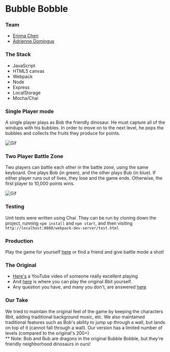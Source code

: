 # Bubble Bobble

### Team

* [Erinna Chen](https://github.com/erinnachen)
* [Adrienne Domingus](https://github.com/adriennedomingus)

### The Stack

* JavaScript
* HTML5 canvas
* Webpack
* Node
* Express
* LocalStorage
* Mocha/Chai

### Single Player mode

A single player plays as Bob the friendly dinosaur. He must capture all of the windups with his bubbles. In order to move on to the next level, he pops the bubbles and collects the fruits they produce for points.

![Gif](http://g.recordit.co/u35EwWHzXw.gif)

### Two Player Battle Zone

Two players can battle each other in the battle zone, using the same keyboard. One plays Bob (in green), and the other plays Bub (in blue). If either player runs out of lives, they lose and the game ends. Otherwise, the first player to 10,000 points wins.

![Gif](http://recordit.co/CAgkMS6US1.gif)

### Testing

Unit tests were written using Chai. They can be run by cloning down the project, running `npm install` and `npm start`, and then visiting `http://localhost:8080/webpack-dev-server/test.html`

### Production

Play the game for yourself [here](http://bubble-bobble-redux.herokuapp.com/) or find a friend and give battle mode a shot!

### The Original
* [Here's](https://www.youtube.com/watch?v=O49OgQ_kogw&t=1m2s) a YouTube video of someone really excellent playing
* And [here](http://www.8bbit.com/play/bubble-bobble/156) is where you can play the original 8bit yourself.
* Any question you have, and many you don't, are answered [here](http://www.gamefaqs.com/nes/563392-bubble-bobble/faqs/11179)

### Our Take

We tried to maintain the original feel of the game by keeping the characters 8bit, adding traditional background music, etc. We also maintained traditional features such as Bob's ability to jump up through a wall, but lands on top of it (cannot fall through a wall). Our version has a limited number of levels (compared to the original's 200+)   
  ** Note: Bob and Bub are dragons in the original Bubble Bobble, but they're friendly neighborhood dinosaurs in ours!
